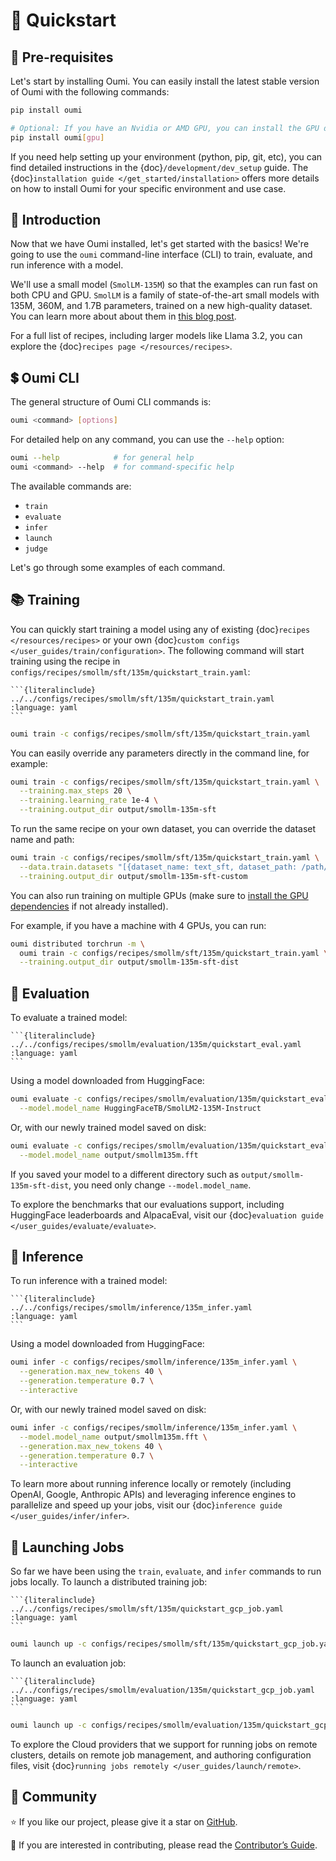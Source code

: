 # 🏇 Quickstart

## 📢 Pre-requisites

Let's start by installing Oumi. You can easily install the latest stable version of Oumi with the following commands:

```bash
pip install oumi

# Optional: If you have an Nvidia or AMD GPU, you can install the GPU dependencies
pip install oumi[gpu]
```

If you need help setting up your environment (python, pip, git, etc), you can find detailed instructions in the {doc}`/development/dev_setup` guide. The {doc}`installation guide </get_started/installation>` offers more details on how to install Oumi for your specific environment and use case.

## 👋 Introduction

Now that we have Oumi installed, let's get started with the basics! We're going to use the `oumi` command-line interface (CLI) to train, evaluate, and run inference with a model.

We'll use a small model (`SmolLM-135M`) so that the examples can run fast on both CPU and GPU. `SmolLM` is a family of state-of-the-art small models with 135M, 360M, and 1.7B parameters, trained on a new high-quality dataset. You can learn more about about them in [this blog post](https://huggingface.co/blog/smollm).

For a full list of recipes, including larger models like Llama 3.2, you can explore the {doc}`recipes page </resources/recipes>`.

## 💲 Oumi CLI

The general structure of Oumi CLI commands is:

```bash
oumi <command> [options]
```

For detailed help on any command, you can use the `--help` option:

```bash
oumi --help            # for general help
oumi <command> --help  # for command-specific help
```

The available commands are:

- `train`
- `evaluate`
- `infer`
- `launch`
- `judge`

Let's go through some examples of each command.

## 📚 Training

You can quickly start training a model using any of existing {doc}`recipes </resources/recipes>` or your own {doc}`custom configs </user_guides/train/configuration>`. The following command will start training using the recipe in `configs/recipes/smollm/sft/135m/quickstart_train.yaml`:

````{dropdown} configs/recipes/smollm/sft/135m/quickstart_train.yaml
```{literalinclude} ../../configs/recipes/smollm/sft/135m/quickstart_train.yaml
:language: yaml
```
````

```bash
oumi train -c configs/recipes/smollm/sft/135m/quickstart_train.yaml
```

You can easily override any parameters directly in the command line, for example:

```bash
oumi train -c configs/recipes/smollm/sft/135m/quickstart_train.yaml \
  --training.max_steps 20 \
  --training.learning_rate 1e-4 \
  --training.output_dir output/smollm-135m-sft
```

To run the same recipe on your own dataset, you can override the dataset name and path:

```bash
oumi train -c configs/recipes/smollm/sft/135m/quickstart_train.yaml \
  --data.train.datasets "[{dataset_name: text_sft, dataset_path: /path/to/local/dataset}]" \
  --training.output_dir output/smollm-135m-sft-custom
```

You can also run training on multiple GPUs (make sure to [install the GPU dependencies](/get_started/installation.md#optional-dependencies) if not already installed).

For example, if you have a machine with 4 GPUs, you can run:

```bash
oumi distributed torchrun -m \
  oumi train -c configs/recipes/smollm/sft/135m/quickstart_train.yaml \
  --training.output_dir output/smollm-135m-sft-dist
```


## 📝 Evaluation

To evaluate a trained model:

````{dropdown} configs/recipes/smollm/evaluation/135m/quickstart_eval.yaml
```{literalinclude} ../../configs/recipes/smollm/evaluation/135m/quickstart_eval.yaml
:language: yaml
```
````

Using a model downloaded from HuggingFace:

```bash
oumi evaluate -c configs/recipes/smollm/evaluation/135m/quickstart_eval.yaml \
  --model.model_name HuggingFaceTB/SmolLM2-135M-Instruct
```

Or, with our newly trained model saved on disk:

```bash
oumi evaluate -c configs/recipes/smollm/evaluation/135m/quickstart_eval.yaml \
  --model.model_name output/smollm135m.fft
```

If you saved your model to a different directory such as `output/smollm-135m-sft-dist`, you need only change `--model.model_name`.

To explore the benchmarks that our evaluations support, including HuggingFace leaderboards and AlpacaEval, visit our {doc}`evaluation guide </user_guides/evaluate/evaluate>`.

## 🧠 Inference

To run inference with a trained model:

````{dropdown} configs/recipes/smollm/inference/135m_infer.yaml
```{literalinclude} ../../configs/recipes/smollm/inference/135m_infer.yaml
:language: yaml
```
````

Using a model downloaded from HuggingFace:

```bash
oumi infer -c configs/recipes/smollm/inference/135m_infer.yaml \
  --generation.max_new_tokens 40 \
  --generation.temperature 0.7 \
  --interactive
```

Or, with our newly trained model saved on disk:

```bash
oumi infer -c configs/recipes/smollm/inference/135m_infer.yaml \
  --model.model_name output/smollm135m.fft \
  --generation.max_new_tokens 40 \
  --generation.temperature 0.7 \
  --interactive
```

To learn more about running inference locally or remotely (including OpenAI, Google, Anthropic APIs) and leveraging inference engines to parallelize and speed up your jobs, visit our {doc}`inference guide </user_guides/infer/infer>`.

## 💼 Launching Jobs

So far we have been using the `train`, `evaluate`, and `infer` commands to run jobs locally.
To launch a distributed training job:

````{dropdown} configs/recipes/smollm/sft/135m/quickstart_gcp_job.yaml
```{literalinclude} ../../configs/recipes/smollm/sft/135m/quickstart_gcp_job.yaml
:language: yaml
```
````

```bash
oumi launch up -c configs/recipes/smollm/sft/135m/quickstart_gcp_job.yaml
```

To launch an evaluation job:

````{dropdown} configs/recipes/smollm/evaluation/135m/quickstart_gcp_job.yaml
```{literalinclude} ../../configs/recipes/smollm/evaluation/135m/quickstart_gcp_job.yaml
:language: yaml
```
````

```bash
oumi launch up -c configs/recipes/smollm/evaluation/135m/quickstart_gcp_job.yaml
```

To explore the Cloud providers that we support for running jobs on remote clusters, details on remote job management, and authoring configuration files, visit {doc}`running jobs remotely </user_guides/launch/remote>`.

## 🔗 Community

⭐ If you like our project, please give it a star on [GitHub](https://github.com/oumi-ai/oumi).

👋 If you are interested in contributing, please read the [Contributor’s Guide](/development/contributing).
